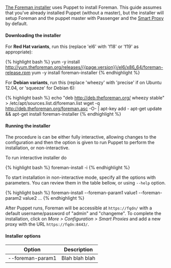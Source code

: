 
[The Foreman installer](/manuals/{{page.version}}/index.html#3.2ForemanInstaller) uses Puppet to install Foreman. This guide assumes that you've already installed Puppet (without a master), but the installer will setup Foreman and the puppet master with Passenger and the [Smart Proxy](/manuals/{{page.version}}/index.html#4.3SmartProxies) by default.

#### Downloading the installer

For **Red Hat variants**, run this (replace 'el6' with 'f18' or 'f19' as appropriate):

{% highlight bash %}
yum -y install http://yum.theforeman.org/releases/{{page.version}}/el6/x86_64/foreman-release.rpm
yum -y install foreman-installer
{% endhighlight %}

For **Debian variants**, run this (replace 'wheezy' with 'precise' if on Ubuntu 12.04, or 'squeeze' for Debian 6):

{% highlight bash %}
echo "deb http://deb.theforeman.org/ wheezy stable" > /etc/apt/sources.list.d/foreman.list
wget -q http://deb.theforeman.org/foreman.asc -O- | apt-key add -
apt-get update && apt-get install foreman-installer
{% endhighlight %}

#### Running the installer

The procedure is can be either fully interactive, allowing changes to the
configuration and then the option is given to run Puppet to perform the
installation, or non-interactive.

To run interactive installer do

{% highlight bash %}
foreman-install -i
{% endhighlight %}

To start installation in non-interactive mode, specify all the options with
parameters. You can review them in the table bellow, or using `--help` option.

{% highlight bash %}
foreman-install --foreman-param1 value1 --foreman-param2 value2 ...
{% endhighlight %}

After Puppet runs, Foreman will be accessible at `https://fqdn/` with a
default username/password of "admin" and "changeme".  To complete the
installation, click on *More > Configuration > Smart Proxies* and add a new
proxy with the URL `https://fqdn:8443/`.

#### Installer options

<div id='installer-options'>
<table class="table table-bordered table-condensed">
  <thead>
    <tr>
      <th>Option</th>
      <th>Description</th>
    </tr>
  </thead>
  <tbody>
    <tr>
      <td>--foreman-param1</td>
      <td>Blah blah blah</td>
    </tr>
  </tbody>
</table>
</div>
